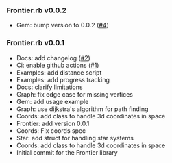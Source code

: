 ### Frontier.rb v0.0.2

- Gem: bump version to 0.0.2 ([#4](https://github.com/q9f/frontier.rb/pull/4))

### Frontier.rb v0.0.1

- Docs: add changelog ([#2](https://github.com/q9f/frontier.rb/pull/2))
- Ci: enable github actions ([#1](https://github.com/q9f/frontier.rb/pull/1))
- Examples: add distance script
- Examples: add progress tracking
- Docs: clarify limitations
- Graph: fix edge case for missing vertices
- Gem: add usage example
- Graph: use dijkstra's algorithm for path finding
- Coords: add class to handle 3d coordinates in space
- Frontier: add version 0.0.1
- Coords: Fix coords spec
- Star: add struct for handling star systems
- Coords: add class to handle 3d coordinates in space
- Initial commit for the Frontier library
